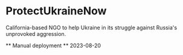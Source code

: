 # ProtectUkraineNow
California-based NGO to help Ukraine in its struggle against Russia's unprovoked aggression.

** Manual deployment **
2023-08-20